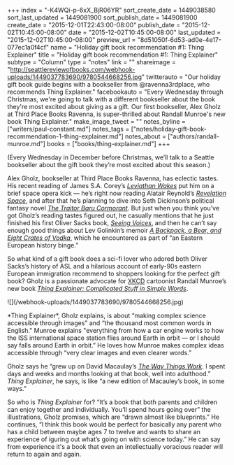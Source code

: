 +++
index = "-K4WQi-p-6xX_BjR06YR"
sort_create_date = 1449038580
sort_last_updated = 1449081900
sort_publish_date = 1449081900
create_date = "2015-12-01T22:43:00-08:00"
publish_date = "2015-12-02T10:45:00-08:00"
date = "2015-12-02T10:45:00-08:00"
last_updated = "2015-12-02T10:45:00-08:00"
preview_url = "8d51050f-6d53-ad0e-4e17-077ec1a0f4cf"
name = "Holiday gift book recommendation #1: Thing Explainer"
title = "Holiday gift book recommendation #1: Thing Explainer"
subtype = "Column"
type = "notes"
link = ""
shareimage = "http://seattlereviewofbooks.com/webhook-uploads/1449037783690/9780544668256.jpg"
twitterauto = "Our holiday gift book guide begins with a bookseller from @ravenna3rdplace, who recommends Thing Explainer."
facebookauto = "Every Wednesday through Christmas, we're going to talk with a different bookseller about the book they're most excited about giving as a gift. Our first bookseller, Alex Gholz at Third Place Books Ravenna, is super-thrilled about Randall Munroe's new book Thing Explainer."
make_image_tweet = ""
notes_byline = ["writers/paul-constant.md"]
notes_tags = ["notes/holiday-gift-book-recommendation-1-thing-explainer.md"]
notes_about = ["authors/randall-munroe.md"]
books = ["books/thing-explainer.md"]
+++
<p class="intro">(Every Wednesday in December before Christmas, we’ll talk to a Seattle bookseller about the gift book they’re most excited about this season.)</p>

Alex Gholz, bookseller at Third Place Books Ravenna, has eclectic tastes. His recent reading of James S.A. Corey’s [*Leviathan Wakes*](http://www.thirdplacebooks.com/book/9780316129084) put him on a brief space opera kick — he’s right now reading Alatair Reynold’s [*Revelation Space*](http://www.thirdplacebooks.com/book/9780441009428), and after that he’s planning to dive into Seth Dickinson’s political fantasy novel [*The Traitor Baru Cormorant*](http://www.thirdplacebooks.com/book/9780765380722). But just when you think you’ve got Gholz’s reading tastes figured out, he casually mentions that he just finished his first Oliver Sacks book, [*Seeing Voices*](http://www.thirdplacebooks.com/book/9780375704079), and then he can’t say enough good things about Lev Golinkin’s memoir [*A Backpack, a Bear, and Eight Crates of Vodka*](http://www.thirdplacebooks.com/book/9780345806338), which he encountered as part of “an Eastern European history binge.”

So what kind of a gift book does a sci-fi lover who adored both Oliver Sacks’s history of ASL and a hilarious account of early-90s eastern European immigration recommend to shoppers looking for the perfect gift book? Gholz is a passionate advocate for [XKCD](http://xkcd.com/) cartoonist Randall Munroe’s new book [*Thing Explainer: Complicated Stuff in Simple Words*](http://www.thirdplacebooks.com/book/9780544668256).

<p class="image-left">![](/webhook-uploads/1449037783690/9780544668256.jpg)</p>*Thing Explainer*, Gholz explains, is about “making complex science accessible through images" and “the thousand most common words in English." Munroe explains "everything from how a car engine works to how the ISS international space station flies around Earth in orbit — or I should say falls around Earth in orbit.” He loves how Munroe makes complex ideas accessible through “very clear images and even clearer words.”

Gholz says he “grew up on David Macaulay’s [*The Way Things Work*](http://www.thirdplacebooks.com/book/9780395938478). I spent days and weeks and months looking at that book, well into adulthood.” *Thing Explainer*, he says, is like “a new edition of Macauley’s book, in some ways.”

So who is *Thing Explainer* for? “It’s a book that both parents and children can enjoy together and individually. You’ll spend hours going over” the illustrations, Gholz promises, which are “drawn almost like blueprints.” He continues, “I think this book would be perfect for basically any parent who has a child between maybe ages 7 to twelve and wants to share an experience of iguring out what’s going on with science today.” He can say from experience it's a book that even an intellectually voracious reader will return to again and again.